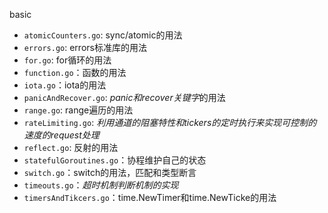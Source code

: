 basic 
- `atomicCounters.go`: sync/atomic的用法
- `errors.go`: errors标准库的用法
- `for.go`: for循环的用法
- `function.go`：函数的用法
- `iota.go`：iota的用法
- `panicAndRecover.go`: *panic和recover关键字*的用法
- `range.go`: range遍历的用法
- `rateLimiting.go`: *利用通道的阻塞特性和tickers的定时执行来实现可控制的速度的request处理*
- `reflect.go`: 反射的用法
- `statefulGoroutines.go`：协程维护自己的状态
- `switch.go`：switch的用法，匹配和类型断言
- `timeouts.go`：*超时机制判断机制的实现*
- `timersAndTikcers.go`：time.NewTimer和time.NewTicke的用法
